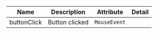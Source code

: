 | Name                                                                                                    | Description    | Attribute    | Detail |
| ------------------------------------------------------------------------------------------------------- | -------------- | ------------ | ------ |
| <div className="Api__Table"> <div>buttonClick</div> <div className="Api__Table Docs__Tags"></div></div> | Button clicked | `MouseEvent` |
